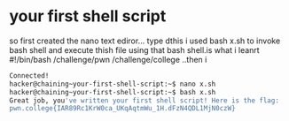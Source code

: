 # your first shell script
so first created the nano text ediror...
type dthis i used bash x.sh to invoke bash shell and execute thish file using that bash shell.is what i leanrt
#!/bin/bash
/challenge/pwn
/challenge/college
..then i
``` bash
Connected!
hacker@chaining~your-first-shell-script:~$ nano x.sh
hacker@chaining~your-first-shell-script:~$ bash x.sh
Great job, you've written your first shell script! Here is the flag:
pwn.college{IAR89Rc1KrW0ca_UKqAqtmWu_1H.dFzN4QDL1MjN0czW}
```
